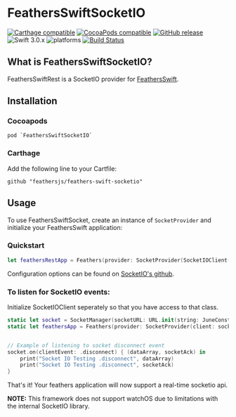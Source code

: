 # FeathersSwiftSocketIO

[![Carthage compatible](https://img.shields.io/badge/Carthage-compatible-4BC51D.svg?style=flat)](#carthage) [![CocoaPods compatible](https://img.shields.io/cocoapods/v/FeathersSwiftSocketIO.svg)](#cocoapods) [![GitHub release](https://img.shields.io/github/release/feathersjs/feathers-swift-socketio.svg)](https://github.com/feathersjs/feathers-swift-socketio/releases) ![Swift 3.0.x](https://img.shields.io/badge/Swift-3.0.x-orange.svg) ![platforms](https://img.shields.io/badge/platform-iOS%20%7C%20macOS%20%7C%20tvOS-lightgrey.svg) [![Build Status](https://travis-ci.org/feathersjs/feathers-swift-socketio.svg?branch=master)](https://travis-ci.org/feathersjs/feathers-swift-socketio)

## What is FeathersSwiftSocketIO?

FeathersSwiftRest is a SocketIO provider for [FeathersSwift](https://github.com/feathersjs/feathers-swift).

## Installation

### Cocoapods
```
pod `FeathersSwiftSocketIO`
```
### Carthage

Add the following line to your Cartfile:

```
github "feathersjs/feathers-swift-socketio"
```

## Usage

To use FeathersSwiftSocket, create an instance of `SocketProvider` and initialize your FeathersSwift application:

### Quickstart

```swift
let feathersRestApp = Feathers(provider: SocketProvider(SocketIOClient(socketURL: URL(string: "https://myawesomefeathersapi.com")!, config: []), timeout: 5))
```

Configuration options can be found on [SocketIO's github](https://github.com/socketio/socket.io-client-swift).

### To listen for SocketIO events:

Initialize SocketIOClient seperately so that you have access to that class.

```swift
static let socket = SocketManager(socketURL: URL.init(string: JuneConstants.Feathers.baseURL)!, config: [.reconnects(true), .forceWebsockets(true), .compress, .log(true)])
static let feathersApp = Feathers(provider: SocketProvider(client: socket, timeout: 15))


// Example of listening to socket disconnect event
socket.on(clientEvent: .disconnect) { (dataArray, socketAck) in
    print("Socket IO Testing .disconnect", dataArray)
    print("Socket IO Testing .disconnect", socketAck)
}
```
That's it! Your feathers application will now support a real-time socketio api.

**NOTE:** This framework does not support watchOS due to limitations with the internal SocketIO library.

